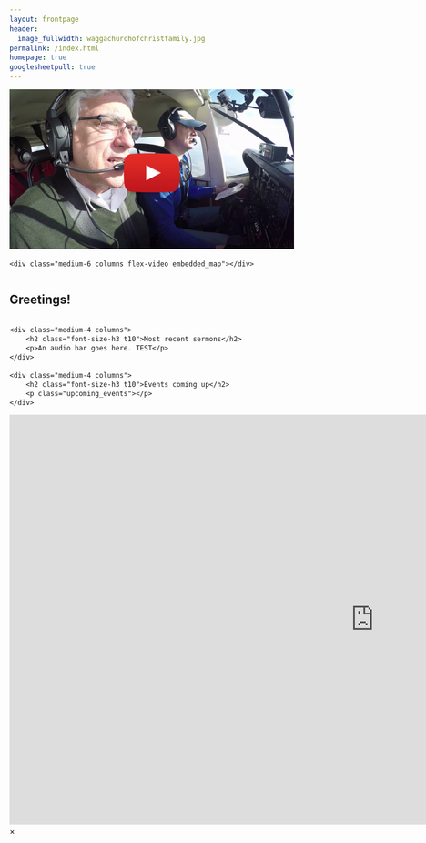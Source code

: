```yaml
---
layout: frontpage
header:
  image_fullwidth: waggachurchofchristfamily.jpg
permalink: /index.html
homepage: true
googlesheetpull: true
---
```


</div class="row t60">
    <div class="medium-6 columns flex-video"></div>
        <a href="#" data-reveal-id="videoModal">
            <img src="images/video-modal.png" width="500" height="281" alt=""/>
        </a>
    </div>

    <div class="medium-6 columns flex-video embedded_map"></div>
</div>

<div class="row">
    <div class="medium-4 columns">
        <h2 class="font-size-h3 t10">Greetings!</h2>        
        <p class="welcome"></p>
    </div>

    <div class="medium-4 columns">
        <h2 class="font-size-h3 t10">Most recent sermons</h2>           
        <p>An audio bar goes here. TEST</p>
    </div>

    <div class="medium-4 columns">
        <h2 class="font-size-h3 t10">Events coming up</h2>           
        <p class="upcoming_events"></p>
    </div>
</div>


<div id="videoModal" class="reveal-modal large" data-reveal="">
  <div class="flex-video widescreen vimeo" style="display: block;">
    <iframe width="1280" height="720" src="https://www.youtube.com/embed/unIIn_1JOAE" frameborder="0" allowfullscreen></iframe>
  </div>
  <a class="close-reveal-modal">&#215;</a>
</div>
